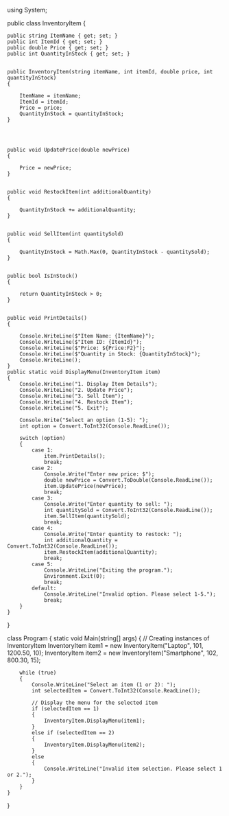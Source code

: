 using System;

public class InventoryItem
{

    public string ItemName { get; set; }
    public int ItemId { get; set; }
    public double Price { get; set; }
    public int QuantityInStock { get; set; }


    public InventoryItem(string itemName, int itemId, double price, int quantityInStock)
    {

        ItemName = itemName;
        ItemId = itemId;
        Price = price;
        QuantityInStock = quantityInStock;
    }




    public void UpdatePrice(double newPrice)
    {

        Price = newPrice;
    }


    public void RestockItem(int additionalQuantity)
    {

        QuantityInStock += additionalQuantity;
    }


    public void SellItem(int quantitySold)
    {

        QuantityInStock = Math.Max(0, QuantityInStock - quantitySold);
    }


    public bool IsInStock()
    {

        return QuantityInStock > 0;
    }


    public void PrintDetails()
    {

        Console.WriteLine($"Item Name: {ItemName}");
        Console.WriteLine($"Item ID: {ItemId}");
        Console.WriteLine($"Price: ${Price:F2}");
        Console.WriteLine($"Quantity in Stock: {QuantityInStock}");
        Console.WriteLine();
    }
    public static void DisplayMenu(InventoryItem item)
    {
        Console.WriteLine("1. Display Item Details");
        Console.WriteLine("2. Update Price");
        Console.WriteLine("3. Sell Item");
        Console.WriteLine("4. Restock Item");
        Console.WriteLine("5. Exit");

        Console.Write("Select an option (1-5): ");
        int option = Convert.ToInt32(Console.ReadLine());

        switch (option)
        {
            case 1:
                item.PrintDetails();
                break;
            case 2:
                Console.Write("Enter new price: $");
                double newPrice = Convert.ToDouble(Console.ReadLine());
                item.UpdatePrice(newPrice);
                break;
            case 3:
                Console.Write("Enter quantity to sell: ");
                int quantitySold = Convert.ToInt32(Console.ReadLine());
                item.SellItem(quantitySold);
                break;
            case 4:
                Console.Write("Enter quantity to restock: ");
                int additionalQuantity = Convert.ToInt32(Console.ReadLine());
                item.RestockItem(additionalQuantity);
                break;
            case 5:
                Console.WriteLine("Exiting the program.");
                Environment.Exit(0);
                break;
            default:
                Console.WriteLine("Invalid option. Please select 1-5.");
                break;
        }
    }
}


class Program
{
    static void Main(string[] args)
    {
        // Creating instances of InventoryItem
        InventoryItem item1 = new InventoryItem("Laptop", 101, 1200.50, 10);
        InventoryItem item2 = new InventoryItem("Smartphone", 102, 800.30, 15);

        while (true)
        {
            Console.WriteLine("Select an item (1 or 2): ");
            int selectedItem = Convert.ToInt32(Console.ReadLine());

            // Display the menu for the selected item
            if (selectedItem == 1)
            {
                InventoryItem.DisplayMenu(item1);
            }
            else if (selectedItem == 2)
            {
                InventoryItem.DisplayMenu(item2);
            }
            else
            {
                Console.WriteLine("Invalid item selection. Please select 1 or 2.");
            }
        }
    }
}
